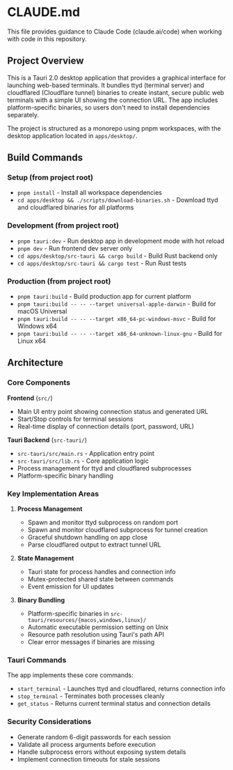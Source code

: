 # CLAUDE.md

This file provides guidance to Claude Code (claude.ai/code) when working with code in this repository.

## Project Overview

This is a Tauri 2.0 desktop application that provides a graphical interface for launching web-based terminals. It bundles ttyd (terminal server) and cloudflared (Cloudflare tunnel) binaries to create instant, secure public web terminals with a simple UI showing the connection URL. The app includes platform-specific binaries, so users don't need to install dependencies separately.

The project is structured as a monorepo using pnpm workspaces, with the desktop application located in `apps/desktop/`.

## Build Commands

### Setup (from project root)
- `pnpm install` - Install all workspace dependencies
- `cd apps/desktop && ./scripts/download-binaries.sh` - Download ttyd and cloudflared binaries for all platforms

### Development (from project root)
- `pnpm tauri:dev` - Run desktop app in development mode with hot reload
- `pnpm dev` - Run frontend dev server only
- `cd apps/desktop/src-tauri && cargo build` - Build Rust backend only
- `cd apps/desktop/src-tauri && cargo test` - Run Rust tests

### Production (from project root)
- `pnpm tauri:build` - Build production app for current platform
- `pnpm tauri:build -- -- --target universal-apple-darwin` - Build for macOS Universal
- `pnpm tauri:build -- -- --target x86_64-pc-windows-msvc` - Build for Windows x64
- `pnpm tauri:build -- -- --target x86_64-unknown-linux-gnu` - Build for Linux x64

## Architecture

### Core Components

**Frontend** (`src/`)
- Main UI entry point showing connection status and generated URL
- Start/Stop controls for terminal sessions
- Real-time display of connection details (port, password, URL)

**Tauri Backend** (`src-tauri/`)
- `src-tauri/src/main.rs` - Application entry point
- `src-tauri/src/lib.rs` - Core application logic
- Process management for ttyd and cloudflared subprocesses
- Platform-specific binary handling

### Key Implementation Areas

1. **Process Management**
   - Spawn and monitor ttyd subprocess on random port
   - Spawn and monitor cloudflared subprocess for tunnel creation
   - Graceful shutdown handling on app close
   - Parse cloudflared output to extract tunnel URL

2. **State Management**
   - Tauri state for process handles and connection info
   - Mutex-protected shared state between commands
   - Event emission for UI updates

3. **Binary Bundling**
   - Platform-specific binaries in `src-tauri/resources/{macos,windows,linux}/`
   - Automatic executable permission setting on Unix
   - Resource path resolution using Tauri's path API
   - Clear error messages if binaries are missing

### Tauri Commands

The app implements these core commands:
- `start_terminal` - Launches ttyd and cloudflared, returns connection info
- `stop_terminal` - Terminates both processes cleanly
- `get_status` - Returns current terminal status and connection details

### Security Considerations

- Generate random 6-digit passwords for each session
- Validate all process arguments before execution
- Handle subprocess errors without exposing system details
- Implement connection timeouts for stale sessions